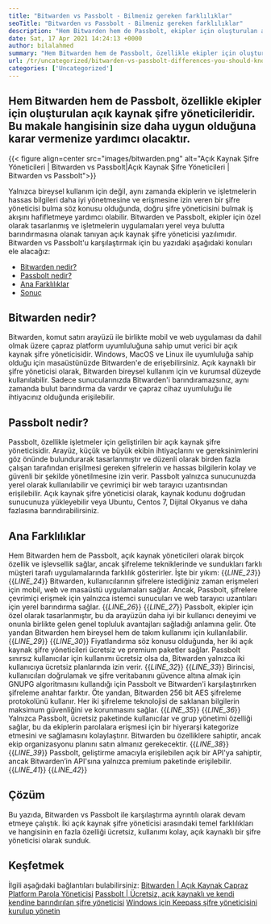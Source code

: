 ```yaml
---
title: "Bitwarden vs Passbolt - Bilmeniz gereken farklılıklar" 
seoTitle: "Bitwarden vs Passbolt - Bilmeniz gereken farklılıklar" 
description: "Hem Bitwarden hem de Passbolt, ekipler için oluşturulan açık kaynak şifre yöneticisi uygulamalarıdır. Bu makale hangisinin size daha uygun olduğuna karar vermenize yardımcı olacaktır." 
date: Sat, 17 Apr 2021 14:24:13 +0000
author: bilalahmed
summary: "Hem Bitwarden hem de Passbolt, özellikle ekipler için oluşturulan açık kaynak şifre yöneticileridir. Bu makale hangisinin size daha uygun olduğuna karar vermenize yardımcı olacaktır." 
url: /tr/uncategorized/bitwarden-vs-passbolt-differences-you-should-know/
categories: ['Uncategorized']
---
```


## Hem Bitwarden hem de Passbolt, özellikle ekipler için oluşturulan açık kaynak şifre yöneticileridir. Bu makale hangisinin size daha uygun olduğuna karar vermenize yardımcı olacaktır.

{{< figure align=center src="images/bitwarden.png" alt="Açık Kaynak Şifre Yöneticileri | Bitwarden vs Passbolt|Açık Kaynak Şifre Yöneticileri | Bitwarden vs Passbolt">}}

Yalnızca bireysel kullanım için değil, aynı zamanda ekiplerin ve işletmelerin hassas bilgileri daha iyi yönetmesine ve erişmesine izin veren bir şifre yöneticisi bulma söz konusu olduğunda, doğru şifre yöneticisini bulmak iş akışını hafifletmeye yardımcı olabilir. Bitwarden ve Passbolt, ekipler için özel olarak tasarlanmış ve işletmelerin uygulamaları yerel veya bulutta barındırmasına olanak tanıyan açık kaynak şifre yöneticisi yazılımıdır. Bitwarden vs Passbolt'u karşılaştırmak için bu yazıdaki aşağıdaki konuları ele alacağız:
  * [Bitwarden nedir?][1]
  * [Passbolt nedir?][2]
  * [Ana Farklılıklar][3]
  * [Sonuç][4]

## **Bitwarden nedir?** 
Bitwarden, komut satırı arayüzü ile birlikte mobil ve web uygulaması da dahil olmak üzere çapraz platform uyumluluğuna sahip umut verici bir açık kaynak şifre yöneticisidir. Windows, MacOS ve Linux ile uyumluluğa sahip olduğu için masaüstünüzde Bitwarden'e de erişebilirsiniz. Açık kaynaklı bir şifre yöneticisi olarak, Bitwarden bireysel kullanım için ve kurumsal düzeyde kullanılabilir. Sadece sunucularınızda Bitwarden'i barındıramazsınız, aynı zamanda bulut barındırma da vardır ve çapraz cihaz uyumluluğu ile ihtiyacınız olduğunda erişilebilir.

## **Passbolt nedir?** 
Passbolt, özellikle işletmeler için geliştirilen bir açık kaynak şifre yöneticisidir. Arayüz, küçük ve büyük ekibin ihtiyaçlarını ve gereksinimlerini göz önünde bulundurarak tasarlanmıştır ve düzenli olarak birden fazla çalışan tarafından erişilmesi gereken şifrelerin ve hassas bilgilerin kolay ve güvenli bir şekilde yönetilmesine izin verir. Passbolt yalnızca sunucunuzda yerel olarak kullanılabilir ve çevrimiçi bir web tarayıcı uzantısından erişilebilir. Açık kaynak şifre yöneticisi olarak, kaynak kodunu doğrudan sunucunuza yükleyebilir veya Ubuntu, Centos 7, Dijital Okyanus ve daha fazlasına barındırabilirsiniz.

## **Ana Farklılıklar** 
Hem Bitwarden hem de Passbolt, açık kaynak yöneticileri olarak birçok özellik ve işlevsellik sağlar, ancak şifreleme tekniklerinde ve sundukları farklı müşteri tarafı uygulamalarında farklılık gösterirler. İşte bir yıkım:
{{_LINE_23_}}
{{_LINE_24_}}
    Bitwarden, kullanıcılarının şifrelere istediğiniz zaman erişmeleri için mobil, web ve masaüstü uygulamaları sağlar. Ancak, Passbolt, şifrelere çevrimiçi erişmek için yalnızca istemci sunucuları ve web tarayıcı uzantıları için yerel barındırma sağlar.
{{_LINE_26_}}
{{_LINE_27_}}
    Passbolt, ekipler için özel olarak tasarlanmıştır, bu da arayüzün daha iyi bir kullanıcı deneyimi ve onunla birlikte gelen genel topluluk avantajları sağladığı anlamına gelir. Öte yandan Bitwarden hem bireysel hem de takım kullanımı için kullanılabilir.
{{_LINE_29_}}
{{_LINE_30_}}
    Fiyatlandırma söz konusu olduğunda, her iki açık kaynak şifre yöneticileri ücretsiz ve premium paketler sağlar. Passbolt sınırsız kullanıcılar için kullanımı ücretsiz olsa da, Bitwarden yalnızca iki kullanıcıya ücretsiz planlarında izin verir.
{{_LINE_32_}}
{{_LINE_33_}}
    Birincisi, kullanıcıları doğrulamak ve şifre veritabanını güvence altına almak için GNUPG algoritmasını kullandığı için Passbolt ve Bitwarden'i karşılaştırırken şifreleme anahtar farktır. Öte yandan, Bitwarden 256 bit AES şifreleme protokolünü kullanır. Her iki şifreleme teknolojisi de saklanan bilgilerin maksimum güvenliğini ve korunmasını sağlar.
{{_LINE_35_}}
{{_LINE_36_}}
    Yalnızca Passbolt, ücretsiz paketinde kullanıcılar ve grup yönetimi özelliği sağlar, bu da ekiplerin parolalara erişmesi için bir hiyerarşi kategorize etmesini ve sağlamasını kolaylaştırır. Bitwarden bu özelliklere sahiptir, ancak ekip organizasyonu planını satın almanız gerekecektir.
{{_LINE_38_}}
{{_LINE_39_}}
    Passbolt, geliştirme amacıyla erişilebilen açık bir API'ya sahiptir, ancak Bitwarden’in API'sına yalnızca premium paketinde erişilebilir.
{{_LINE_41_}}
{{_LINE_42_}}

## **Çözüm** 
Bu yazıda, Bitwarden vs Passbolt ile karşılaştırma ayrıntılı olarak devam etmeye çalıştık. İki açık kaynak şifre yöneticisi arasındaki temel farklılıkları ve hangisinin en fazla özelliği ücretsiz, kullanımı kolay, açık kaynaklı bir şifre yöneticisi olarak sunduk.

## Keşfetmek
İlgili aşağıdaki bağlantıları bulabilirsiniz:
[Bitwarden | Açık Kaynak Çapraz Platform Parola Yöneticisi][5]
[Passbolt | Ücretsiz, açık kaynaklı ve kendi kendine barındırılan şifre yöneticisi][6]
[Windows için Keepass şifre yöneticisini kurulup yönetin][7]



[1]: #bitwarden
[2]: #passbolt
[3]: #differences
[4]: #conclusion
[5]: https://products.containerize.com/password-management/bitwarden
[6]: https://products.containerize.com/password-management/passbolt
[7]: https://blog.containerize.com/password-management/setup-manage-keepass-password-manager-for-windows/
